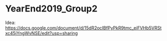 # YearEnd2019_Group2
Idea: https://docs.google.com/document/d/15dR2ocIBfPyPkR9tmc_eiFVHb5VRStxc45jYngWvNSE/edit?usp=sharing
